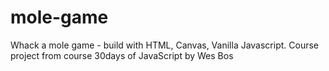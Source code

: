 # mole-game
Whack a mole game - build with HTML, Canvas, Vanilla Javascript.
Course project from course 30days of JavaScript by Wes Bos
